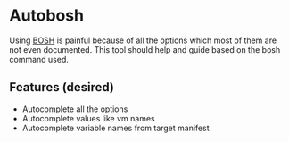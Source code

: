 # Autobosh 

Using [BOSH](bosh) is painful because of all the options which most of them are not even documented. This tool should help and guide based on the bosh command used.

## Features (desired)
* Autocomplete all the options
* Autocomplete values like vm names
* Autocomplete variable names from target manifest

